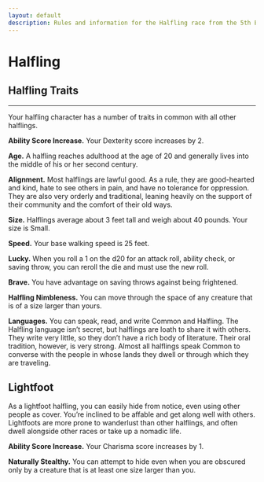 ```yaml
---
layout: default
description: Rules and information for the Halfling race from the 5th Edition (5e) SRD (System Reference Document).
---
```


# Halfling 
## Halfling Traits 
- - -
Your halfling character has a number of traits in common with all other halflings. 

**Ability Score Increase.** Your Dexterity score increases by 2. 

**Age.** A halfling reaches adulthood at the age of 20 and generally lives into the middle of his or her second century. 

**Alignment.** Most halflings are lawful good. As a rule, they are good-hearted and kind, hate to see others in pain, and have no tolerance for oppression. They are also very orderly and traditional, leaning heavily on the support of their community and the comfort of their old ways. 

**Size.** Halflings average about 3 feet tall and weigh about 40 pounds. Your size is Small. 

**Speed.** Your base walking speed is 25 feet. 

**Lucky.** When you roll a 1 on the d20 for an attack roll, ability check, or saving throw, you can reroll the die and must use the new roll. 

**Brave.** You have advantage on saving throws against being frightened.

**Halfling Nimbleness.** You can move through the space of any creature that is of a size larger than yours. 

**Languages.** You can speak, read, and write Common and Halfling. The Halfling language isn’t secret, but halflings are loath to share it with others. They write very little, so they don’t have a rich body of literature. Their oral tradition, however, is very strong. Almost all halflings speak Common to converse with the people in whose lands they dwell or through which they are traveling. 

## Lightfoot 
As a lightfoot halfling, you can easily hide from notice, even using other people as cover. You’re inclined to be affable and get along well with others. Lightfoots are more prone to wanderlust than other halflings, and often dwell alongside other races or take up a nomadic life. 

**Ability Score Increase.** Your Charisma score increases by 1. 

**Naturally Stealthy.** You can attempt to hide even when you are obscured only by a creature that is at least one size larger than you.